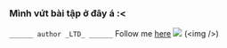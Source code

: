 ### Mình vứt bài tập ở đây á :<

```______ author _LTD_ ______```
Follow me [here](https://facebook.com/o.L.T.D.o)
![](https://scontent-sin6-2.xx.fbcdn.net/v/t1.0-9/71390162_2373742132942444_4218624282378371072_o.jpg?_nc_cat=110&_nc_sid=174925&_nc_ohc=X-9lfLy1e_YAX-WHsEt&_nc_ht=scontent-sin6-2.xx&oh=02af258663c21ae2067633771d1e819d&oe=5EA860DB) (&lt;img /&gt;)
